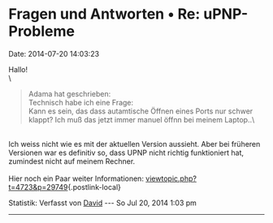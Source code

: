 Fragen und Antworten • Re: uPNP-Probleme
========================================

Date: 2014-07-20 14:03:23

Hallo!\
\

> <div>
>
> Adama hat geschrieben:\
> Technisch habe ich eine Frage:\
> Kann es sein, das dass autamtische Öffnen eines Ports nur schwer
> klappt? Ich muß das jetzt immer manuel öffnn bei meinem Laptop..\
>
> </div>

\
Ich weiss nicht wie es mit der aktuellen Version aussieht. Aber bei
früheren Versionen war es definitiv so, dass UPNP nicht richtig
funktioniert hat, zumindest nicht auf meinem Rechner.\
\
Hier noch ein Paar weiter Informationen:
[viewtopic.php?t=4723&p=29749](http://forum.yacy-websuche.de/viewtopic.php?t=4723&p=29749){.postlink-local}

Statistik: Verfasst von
[David](http://forum.yacy-websuche.de/memberlist.php?mode=viewprofile&u=8887)
--- So Jul 20, 2014 1:03 pm

------------------------------------------------------------------------
